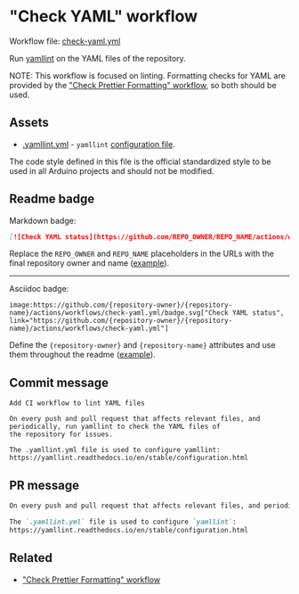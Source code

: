 # "Check YAML" workflow

Workflow file: [check-yaml.yml](check-yaml.yml)

Run [yamllint](https://github.com/adrienverge/yamllint) on the YAML files of the repository.

NOTE: This workflow is focused on linting. Formatting checks for YAML are provided by the ["Check Prettier Formatting" workflow](check-prettier-formatting.md), so both should be used.

## Assets

- [.yamllint.yml](assets/check-yaml/.yamllint.yml) - `yamllint` [configuration file](https://yamllint.readthedocs.io/en/stable/configuration.html).

The code style defined in this file is the official standardized style to be used in all Arduino projects and should not be modified.

## Readme badge

Markdown badge:

```markdown
[![Check YAML status](https://github.com/REPO_OWNER/REPO_NAME/actions/workflows/check-yaml.yml/badge.svg)](https://github.com/REPO_OWNER/REPO_NAME/actions/workflows/check-yaml.yml)
```

Replace the `REPO_OWNER` and `REPO_NAME` placeholders in the URLs with the final repository owner and name ([example](https://raw.githubusercontent.com/arduino-libraries/ArduinoIoTCloud/master/README.md)).

---

Asciidoc badge:

```adoc
image:https://github.com/{repository-owner}/{repository-name}/actions/workflows/check-yaml.yml/badge.svg["Check YAML status", link="https://github.com/{repository-owner}/{repository-name}/actions/workflows/check-yaml.yml"]
```

Define the `{repository-owner}` and `{repository-name}` attributes and use them throughout the readme ([example](https://raw.githubusercontent.com/arduino-libraries/WiFiNINA/master/README.adoc)).

## Commit message

```
Add CI workflow to lint YAML files

On every push and pull request that affects relevant files, and periodically, run yamllint to check the YAML files of
the repository for issues.

The .yamllint.yml file is used to configure yamllint:
https://yamllint.readthedocs.io/en/stable/configuration.html
```

## PR message

```markdown
On every push and pull request that affects relevant files, and periodically, run [`yamllint`](https://github.com/adrienverge/yamllint) to check the YAML files of the repository for issues.

The `.yamllint.yml` file is used to configure `yamllint`:
https://yamllint.readthedocs.io/en/stable/configuration.html
```

## Related

- ["Check Prettier Formatting" workflow](check-prettier-formatting.md)

